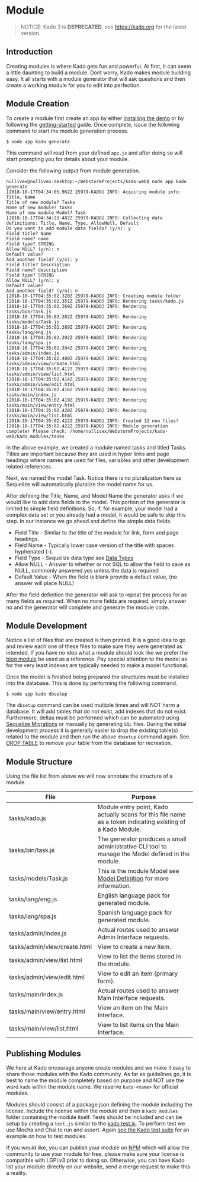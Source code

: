 # Module
> NOTICE: Kado 3 is **DEPRECATED**, see https://kado.org for the latest version.

## Introduction

Creating modules is where Kado gets fun and powerful. At first, it can seem a
little daunting to build a module. Dont worry, Kado makes module building easy.
It all starts with a module generator that will ask questions and then create a
working module for you to edit into perfection.

## Module Creation

To create a module first create an app by either
[installing the demo](./InstallTheDemo.md) or by following the
[getting-started](./GettingStarted.md) guide. Once complete, issue the following
command to start the module generation process.

```
$ node app kado generate
```

This command will read from your defined `app.js` and after doing so will start
prompting you for details about your module.

Consider the following output from module generation.

```
nullivex@nullivex-desktop:~/WebstormProjects/kado-web$ node app kado generate
[2018-10-17T04:34:05.962Z 25979-KADO] INFO: Acquiring module info: Title, Name
Title of new module? Tasks
Name of new module? tasks
Name of new module Model? Task
[2018-10-17T04:34:23.482Z 25979-KADO] INFO: Collecting data definitions: Title, Name, Type, AllowNull, Default
Do you want to add module data fields? (y/n): y
Field title? Name
Field name? name
Field type? STRING
Allow NULL? (y/n): n
Default value? 
Add another field? (y/n): y
Field title? Description
Field name? description
Field type? STRING
Allow NULL? (y/n): y
Default value? 
Add another field? (y/n): n
[2018-10-17T04:35:02.320Z 25979-KADO] INFO: Creating module folder
[2018-10-17T04:35:02.351Z 25979-KADO] INFO: Rendering tasks/kado.js
[2018-10-17T04:35:02.369Z 25979-KADO] INFO: Rendering tasks/bin/Task.js
[2018-10-17T04:35:02.382Z 25979-KADO] INFO: Rendering tasks/models/Task.js
[2018-10-17T04:35:02.389Z 25979-KADO] INFO: Rendering tasks/lang/eng.js
[2018-10-17T04:35:02.392Z 25979-KADO] INFO: Rendering tasks/lang/spa.js
[2018-10-17T04:35:02.394Z 25979-KADO] INFO: Rendering tasks/admin/index.js
[2018-10-17T04:35:02.400Z 25979-KADO] INFO: Rendering tasks/admin/view/create.html
[2018-10-17T04:35:02.412Z 25979-KADO] INFO: Rendering tasks/admin/view/list.html
[2018-10-17T04:35:02.414Z 25979-KADO] INFO: Rendering tasks/admin/view/edit.html
[2018-10-17T04:35:02.416Z 25979-KADO] INFO: Rendering tasks/main/index.js
[2018-10-17T04:35:02.419Z 25979-KADO] INFO: Rendering tasks/main/view/entry.html
[2018-10-17T04:35:02.420Z 25979-KADO] INFO: Rendering tasks/main/view/list.html
[2018-10-17T04:35:02.422Z 25979-KADO] INFO: Created 12 new files!
[2018-10-17T04:35:02.422Z 25979-KADO] INFO: Module generation complete! Please check: /home/nullivex/WebstormProjects/kado-web/kado_modules/tasks
```

In the above example, we created a module named tasks and titled Tasks. Titles
are important because they are used in hyper links and page headings where names are used for files, variables and other development related references.

Next, we named the model Task. Notice there is no pluralization here as
Sequelize will automatically pluralize the model name for us.

After defining the Title, Name, and Model Name the generator asks if we would
like to add data fields to the model. This portion of the generator is limited
to simple field definitions. So, if, for example, your model had a complex data
set or you already had a model, it would be safe to skip this step. In our
instance we go ahead and define the simple data fields.

* Field Title - Similar to the title of the module for link, form and page
headings.
* Field Name - Typically lower case version of the title with spaces
hyphenated (-).
* Field Type - Sequelize data type see
[Data Types](http://docs.sequelizejs.com/variable/index.html#static-variable-DataTypes)
* Allow NULL - Answer to whether or not SQL to allow the field to save as NULL,
commonly answered yes unless the data is required
* Default Value - When the field is blank provide a default value, (no answer
will place NULL)

After the field definition the generator will ask to repeat the process for as
many fields as required. When no more fields are required, simply answer no and
the generator will complete and generate the module code.

## Module Development

Notice a list of files that are created is then printed. It is a good idea to
go and review each one of these files to make sure they were generated as
intended. If you have no idea what a module should look like we prefer the
[blog module](https://git.nullivex.com/kado/kado/tree/3.x/kado_modules/blog) be
used as a reference. Pay special attention to the model as for the very least
indexes are typically needed to make a model functional.

Once the model is finished being prepared the structures must be installed into
the database. This is done by performing the following command.

```
$ node app kado dbsetup
```

The `dbsetup` command can be used multiple times and will NOT harm a database.
It will add tables that do not exist, add indexes that do not exist.
Furthermore, deltas must be performed which can be automated using
[Sequelize Migrations](http://docs.sequelizejs.com/manual/tutorial/migrations.html)
or manually by generating `SQL` files. During the initial development process
it is generally easier to drop the existing table(s) related to the module and
then run the above `dbsetup` command again. See
[DROP TABLE](https://www.w3schools.com/sql/sql_drop_table.asp) to remove your
table from the database for recreation.

## Module Structure

Using the file list from above we will now annotate the structure of a module.

| File | Purpose |
| ---- | ------- |
| tasks/kado.js | Module entry point, Kado actually scans for this file name as a token indicating existing of a Kado Module. |
| tasks/bin/task.js | The generator produces a small administrative CLI tool to manage the Model defined in the module. |
| tasks/models/Task.js | This is the module Model see [Model Definition](http://docs.sequelizejs.com/manual/tutorial/models-definition.html) for more information. |
| tasks/lang/eng.js | English language pack for generated module. |
| tasks/lang/spa.js | Spanish language pack for generated module. |
| tasks/admin/index.js | Actual routes used to answer Admin Interface requests. |
| tasks/admin/view/create.html | View to create a new item. |
| tasks/admin/view/list.html | View to list the items stored in the module. |
| tasks/admin/view/edit.html | View to edit an item (primary form). |
| tasks/main/index.js | Actual routes used to answer Main Interface requests. |
| tasks/main/view/entry.html | View an item on the Main Interface. |
| tasks/main/view/list.html | View to list items on the Main Interface. |

## Publishing Modules

We here at Kado encourage anyone create modules and we make it easy to share
those modules with the Kado community. As far as guidelines go, it is best to
name the module completely based on purpose and NOT use the word `kado` within
the module name. We reserve `kado-<name>` for official modules.

Modules should consist of a package.json defining the module including the
license. Include the license within the module and then a `kado_modules` folder
containing the module itself. Tests should be included and can be setup by
creating a `test.js` similar to the
[kado test.js](https://git.nullivex.com/kado/kado/blob/3.x/test.js). To perform
test we use Mocha and Chai to run and assert. Again
[see the Kado test suite](https://git.nullivex.com/kado/kado/tree/3.x/test) for
an example on how to test modules.

If you would like, you can publish your module on [NPM](https://npmjs.com)
which will allow the community to use your module for free, please make sure
your license is compatible with LGPLv3 prior to doing so. Otherwise, you can
have Kado list your module directly on our website, send a merge request to
make this a reality.
